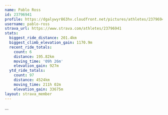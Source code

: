```yaml
---
name: Pablo Ross
id: 23796941
profile: https://dgalywyr863hv.cloudfront.net/pictures/athletes/23796941/14615399/1/large.jpg
username: pablo-ross
strava_url: https://www.strava.com/athletes/23796941
stats:
  biggest_ride_distance: 201.4km
  biggest_climb_elevation_gain: 1170.9m
  recent_ride_totals:
    count: 6
    distance: 195.82km
    moving_time: '09h 26m'
    elevation_gain: 927m
  ytd_ride_totals:
    count: 97
    distance: 4524km
    moving_time: 211h 02m
    elevation_gain: 33675m
layout: strava_member
--- 
```

...
